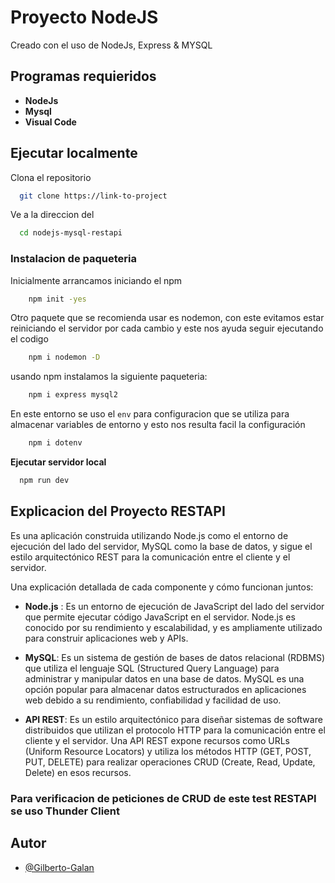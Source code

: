 # Proyecto NodeJS
Creado con el uso de NodeJs, Express & MYSQL

## Programas requieridos

* **NodeJs**
* **Mysql**
* **Visual Code**

## Ejecutar localmente

Clona el repositorio

```bash
  git clone https://link-to-project
```

Ve a la direccion del 

```bash
  cd nodejs-mysql-restapi
```

### Instalacion de paqueteria

Inicialmente arrancamos iniciando el npm
```bash
    npm init -yes
```

Otro paquete que se recomienda usar es nodemon, con este evitamos estar reiniciando el servidor por cada cambio y este nos ayuda seguir ejecutando el codigo
```bash
    npm i nodemon -D
```

usando npm instalamos la siguiente paqueteria:

```bash 
    npm i express mysql2
```
En este entorno se uso el `env` para configuracion que se utiliza para almacenar variables de entorno y esto nos resulta facil la configuración
```bash
    npm i dotenv
```

**Ejecutar servidor local**

```bash
  npm run dev
```

## Explicacion del Proyecto RESTAPI

Es una aplicación construida utilizando Node.js como el entorno de ejecución del lado del servidor, MySQL como la base de datos, y sigue el estilo arquitectónico REST para la comunicación entre el cliente y el servidor.

 Una explicación detallada de cada componente y cómo funcionan juntos:

 * **Node.js**  : Es un entorno de ejecución de JavaScript del lado del servidor que permite ejecutar código JavaScript en el servidor. Node.js es conocido por su rendimiento y escalabilidad, y es ampliamente utilizado para construir aplicaciones web y APIs.

 * **MySQL**: Es un sistema de gestión de bases de datos relacional (RDBMS) que utiliza el lenguaje SQL (Structured Query Language) para administrar y manipular datos en una base de datos. MySQL es una opción popular para almacenar datos estructurados en aplicaciones web debido a su rendimiento, confiabilidad y facilidad de uso.

 * **API REST**: Es un estilo arquitectónico para diseñar sistemas de software distribuidos que utilizan el protocolo HTTP para la comunicación entre el cliente y el servidor. Una API REST expone recursos como URLs (Uniform Resource Locators) y utiliza los métodos HTTP (GET, POST, PUT, DELETE) para realizar operaciones CRUD (Create, Read, Update, Delete) en esos recursos.

 ### Para verificacion de peticiones de CRUD de este test RESTAPI se uso Thunder Client

 ## Autor

- [@Gilberto-Galan](https://github.com/Gilberto-Galan)

